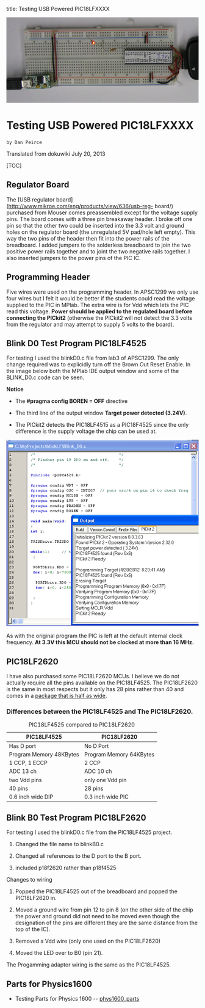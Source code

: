title: Testing USB Powered PIC18LFXXXX

<img alt="blink3_3r.jpg" src="blink3_3r.jpg" width="600px" height="224px" />

# Testing USB Powered PIC18LFXXXX

    by Dan Peirce  

Translated from dokuwiki July 20, 2013

[TOC]

## Regulator Board

The [USB regulator board](http://www.mikroe.com/eng/products/view/636/usb-reg-
board/) purchased from Mouser comes preassembled except for the voltage supply
pins. The board comes with a three pin breakaway header. I broke off one pin
so that the other two could be inserted into the 3.3 volt and ground holes on
the regulator board (the unregulated 5V pad/hole left empty). This way the two
pins of the header then fit into the power rails of the breadboard. I added
jumpers to the solderless breadboard to join the two positive power rails
together and to joint the two negative rails together. I also inserted jumpers
to the power pins of the PIC IC.

## Programming Header

Five wires were used on the programming header. In APSC1299 we only use four
wires but I felt it would be better if the students could read the voltage
supplied to the PIC in MPlab. The extra wire is for Vdd which lets the PIC
read this voltage. **Power should be applied to the regulated board before
connecting the PICkit2** (otherwise the PICkit2 will not detect the 3.3 volts
from the regulator and may attempt to supply 5 volts to the board).

## Blink D0 Test Program PIC18LF4525

For testing I used the blinkD0.c file from lab3 of APSC1299. The only change
required was to explicidly turn off the Brown Out Reset Enable. In the image
below both the MPlab IDE output window and some of the BLINK_D0.c code can be
seen.

**Notice**

  * The **#pragma config BOREN = OFF** directive

  * The third line of the output window **Target power detected (3.24V)**.

  * The PICkit2 detects the PIC18LF4515 as a PIC18F4525 since the only difference is the supply voltage the chip can be used at.

![](pic18lf4525_blink.png)

As with the original program the PIC is left at the default internal clock
frequency. **At 3.3V this MCU should not be clocked at more than 16 MHz.**

## PIC18LF2620

I have also purchased some PIC18LF2620 MCUs. I believe we do not actually
require all the pins available on the PIC18LF4525. The PIC18LF2620 is the same
in most respects but it only has 28 pins rather than 40 and comes in a [
package that is half as wide](pic18lf.html).

### Differences between the PIC18LF4525 and The PIC18LF2620.

<table>
   <caption>PIC18LF4525 compared to PIC18LF2620</caption>
   <thead>
      <tr>
         <th>PIC18LF4525</th>
         <th>PIC18LF2620</th>
      </tr>
   </thead>
   <tbody>
      <tr><td>Has D port</td><td>No D Port</td></tr>
      <tr><td>Program Memory 48KBytes</td><td>Program Memory 64KBytes</td></tr>
      <tr><td>1 CCP, 1 ECCP</td><td>2 CCP</td></tr>
      <tr><td>ADC 13 ch</td><td>ADC 10 ch</td></tr>
      <tr><td>two Vdd pins</td><td>only one Vdd pin</td></tr>
      <tr><td>40 pins</td><td>28 pins</td></tr>
      <tr><td>0.6 inch wide DIP</td><td>0.3 inch wide PIC</td></tr>
   </tbody>
</table>

## Blink B0 Test Program PIC18LF2620

For testing I used the blinkD0.c file from the PIC18LF4525 project.

  1. Changed the file name to blinkB0.c

  2. Changed all references to the D port to the B port. 

  3. included p18f2620 rather than p18f4525

Changes to wiring

  1. Popped the PIC18LF4525 out of the breadboard and popped the PIC18LF2620 in. 

  2. Moved a ground wire from pin 12 to pin 8 (on the other side of the chip the power and ground did not need to be moved even though the designation of the pins are different they are the same distance from the top of the IC).

  3. Removed a Vdd wire (only one used on the PIC18LF2620)

  4. Moved the LED over to B0 (pin 21).

The Progamming adaptor wiring is the same as the PIC18LF4525.

## Parts for Physics1600

  * Testing Parts for Physics 1600 -- [phys1600_parts](phys1600_parts.html)

